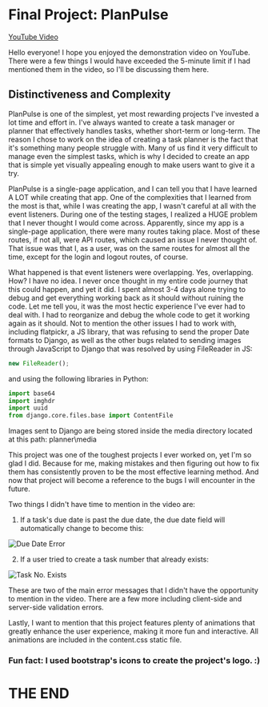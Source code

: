 # Final Project: PlanPulse
[YouTube Video](https://youtu.be/cFmC6TKGf2k)

Hello everyone! I hope you enjoyed the demonstration video on YouTube. There were a few things I would have exceeded the 5-minute limit if I had mentioned them in the video, so I'll be discussing them here.

## Distinctiveness and Complexity

PlanPulse is one of the simplest, yet most rewarding projects I've invested a lot time and effort in. I've always wanted to create a task manager or planner that effectively handles tasks, whether short-term or long-term. The reason I chose to work on the idea of creating a task planner is the fact that it's something many people struggle with. Many of us find it very difficult to manage even the simplest tasks, which is why I decided to create an app that is simple yet visually appealing enough to make users want to give it a try.

PlanPulse is a single-page application, and I can tell you that I have learned A LOT while creating that app. One of the complexities that I learned from the most is that, while I was creating the app, I wasn't careful at all with the event listeners. During one of the testing stages, I realized a HUGE problem that I never thought I would come across. Apparently, since my app is a single-page application, there were many routes taking place. Most of these routes, if not all, were API routes, which caused an issue I never thought of. That issue was that I, as a user, was on the same routes for almost all the time, except for the login and logout routes, of course.


What happened is that event listeners were overlapping. Yes, overlapping. How? I have no idea. I never once thought in my entire code journey that this could happen, and yet it did. I spent almost 3-4 days alone trying to debug and get everything working back as it should without ruining the code. Let me tell you, it was the most hectic experience I've ever had to deal with. I had to reorganize and debug the whole code to get it working again as it should. Not to mention the other issues I had to work with, including flatpickr, a JS library, that was refusing to send the proper Date formats to Django, as well as the other bugs related to sending images through JavaScript to Django that was resolved by using FileReader in JS:
```javascript
new FileReader();
```
and using the following libraries in Python:
```python
import base64
import imghdr
import uuid
from django.core.files.base import ContentFile
```
Images sent to Django are being stored inside the media directory located at this path: planner\media

This project was one of the toughest projects I ever worked on, yet I'm so glad I did. Because for me, making mistakes and then figuring out how to fix them has consistently proven to be the most effective learning method. And now that project will become a reference to the bugs I will encounter in the future.

Two things I didn't have time to mention in the video are:

1. If a task's due date is past the due date, the due date field will automatically change to become this:

![Due Date Error](https://i.ibb.co/GCHGN70/pastduedate.png)

2. If a user tried to create a task number that already exists:

![Task No. Exists](https://i.ibb.co/S58r4sY/Screenshot-2024-05-14-163306.png)

These are two of the main error messages that I didn't have the opportunity to mention in the video. There are a few more including client-side and server-side validation errors.

Lastly, I want to mention that this project features plenty of animations that greatly enhance the user experience, making it more fun and interactive. All animations are included in the content.css static file.

### Fun fact: I used bootstrap's icons to create the project's logo. :)


# THE END

